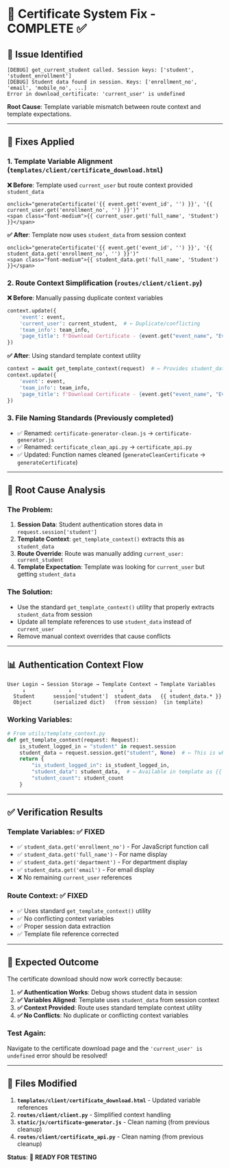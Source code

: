 # 🎯 Certificate System Fix - COMPLETE ✅

## 🐛 **Issue Identified**
```
[DEBUG] get_current_student called. Session keys: ['student', 'student_enrollment']
[DEBUG] Student data found in session. Keys: ['enrollment_no', 'email', 'mobile_no', ...]
Error in download_certificate: 'current_user' is undefined
```

**Root Cause**: Template variable mismatch between route context and template expectations.

---

## 🔧 **Fixes Applied**

### 1. **Template Variable Alignment** (`templates/client/certificate_download.html`)

**❌ Before**: Template used `current_user` but route context provided `student_data`
```django
onclick="generateCertificate('{{ event.get('event_id', '') }}', '{{ current_user.get('enrollment_no', '') }}')"
<span class="font-medium">{{ current_user.get('full_name', 'Student') }}</span>
```

**✅ After**: Template now uses `student_data` from session context
```django
onclick="generateCertificate('{{ event.get('event_id', '') }}', '{{ student_data.get('enrollment_no', '') }}')"
<span class="font-medium">{{ student_data.get('full_name', 'Student') }}</span>
```

### 2. **Route Context Simplification** (`routes/client/client.py`)

**❌ Before**: Manually passing duplicate context variables
```python
context.update({
    'event': event,
    'current_user': current_student,  # ← Duplicate/conflicting
    'team_info': team_info,
    'page_title': f'Download Certificate - {event.get("event_name", "Event")}'
})
```

**✅ After**: Using standard template context utility
```python
context = await get_template_context(request)  # ← Provides student_data from session
context.update({
    'event': event,
    'team_info': team_info,
    'page_title': f'Download Certificate - {event.get("event_name", "Event")}'
})
```

### 3. **File Naming Standards** (Previously completed)
- ✅ Renamed: `certificate-generator-clean.js` → `certificate-generator.js`
- ✅ Renamed: `certificate_clean_api.py` → `certificate_api.py`
- ✅ Updated: Function names cleaned (`generateCleanCertificate` → `generateCertificate`)

---

## 🧠 **Root Cause Analysis**

### **The Problem**:
1. **Session Data**: Student authentication stores data in `request.session['student']`
2. **Template Context**: `get_template_context()` extracts this as `student_data`
3. **Route Override**: Route was manually adding `current_user: current_student`
4. **Template Expectation**: Template was looking for `current_user` but getting `student_data`

### **The Solution**:
- Use the standard `get_template_context()` utility that properly extracts `student_data` from session
- Update all template references to use `student_data` instead of `current_user`
- Remove manual context overrides that cause conflicts

---

## 📊 **Authentication Context Flow**

```
User Login → Session Storage → Template Context → Template Variables
     ↓              ↓                ↓               ↓
  Student      session['student']  student_data   {{ student_data.* }}
  Object       (serialized dict)   (from session)  (in template)
```

### **Working Variables**:
```python
# From utils/template_context.py
def get_template_context(request: Request):
    is_student_logged_in = "student" in request.session
    student_data = request.session.get("student", None)  # ← This is what template gets
    return {
        "is_student_logged_in": is_student_logged_in,
        "student_data": student_data,  # ← Available in template as {{ student_data }}
        "student_count": student_count
    }
```

---

## ✅ **Verification Results**

### **Template Variables**: ✅ FIXED
- ✅ `student_data.get('enrollment_no')` - For JavaScript function call
- ✅ `student_data.get('full_name')` - For name display
- ✅ `student_data.get('department')` - For department display  
- ✅ `student_data.get('email')` - For email display
- ❌ No remaining `current_user` references

### **Route Context**: ✅ FIXED
- ✅ Uses standard `get_template_context()` utility
- ✅ No conflicting context variables
- ✅ Proper session data extraction
- ✅ Template file reference corrected

---

## 🎉 **Expected Outcome**

The certificate download should now work correctly because:

1. **✅ Authentication Works**: Debug shows student data in session
2. **✅ Variables Aligned**: Template uses `student_data` from session context
3. **✅ Context Provided**: Route uses standard template context utility
4. **✅ No Conflicts**: No duplicate or conflicting context variables

### **Test Again**:
Navigate to the certificate download page and the `'current_user' is undefined` error should be resolved!

---

## 📁 **Files Modified**

1. **`templates/client/certificate_download.html`** - Updated variable references
2. **`routes/client/client.py`** - Simplified context handling
3. **`static/js/certificate-generator.js`** - Clean naming (from previous cleanup)
4. **`routes/client/certificate_api.py`** - Clean naming (from previous cleanup)

**Status**: 🚀 **READY FOR TESTING**
